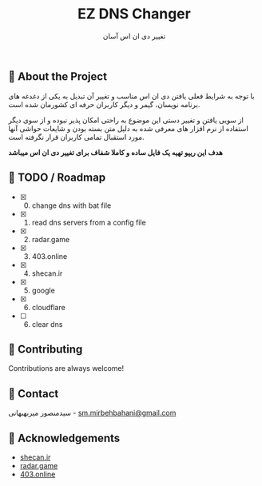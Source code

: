 <div align="center">
<!--<img src="image/persian-dictionary.png" alt="logo" width="450" height="150" />-->
  <h1>EZ DNS Changer</h1>
  <p>تغییر دی ان اس آسان</p>
</div>

<br />

<!-- About the Project -->

## :star2: About the Project

با توجه به شرایط فعلی یافتن دی ان اس مناسب و تغییر آن تبدیل به یکی از دغدغه های برنامه نویسان، گیمر و دیگر کاربران حرفه ای کشورمان شده است.

از سویی یافتن و تغییر دستی این موضوع به راحتی امکان پذیر نبوده و از سوی دیگر استفاده از نرم افزار های معرفی شده به دلیل متن بسته بودن و شایعات حواشی آنها مورد استقبال تمامی کاربران قرار نگرفته است.

**هدف این ریپو تهیه یک فایل ساده و کاملا شفاف برای تغییر دی ان اس میباشد**

<!-- Roadmap -->

## :compass: TODO / Roadmap

* [x] 0. change dns with bat file
* [x] 1. read dns servers from a config file
* [x] 2. radar.game
* [x] 3. 403.online
* [x] 4. shecan.ir
* [x] 5. google
* [x] 6. cloudflare
* [ ] 6. clear dns


<!-- Known Issues -->

<!--## :warning: Known Issues

* issue 1
-->
<!-- Contributing -->

## :wave: Contributing

Contributions are always welcome!

<!-- Contact -->

## :handshake: Contact

سیدمنصور میربهبهانی - sm.mirbehbahani@gmail.com

<!-- Acknowledgments -->

## :gem: Acknowledgements
- [shecan.ir](https://shecan.ir/)
- [radar.game](https://radar.game/)
- [403.online](https://403.online/)
